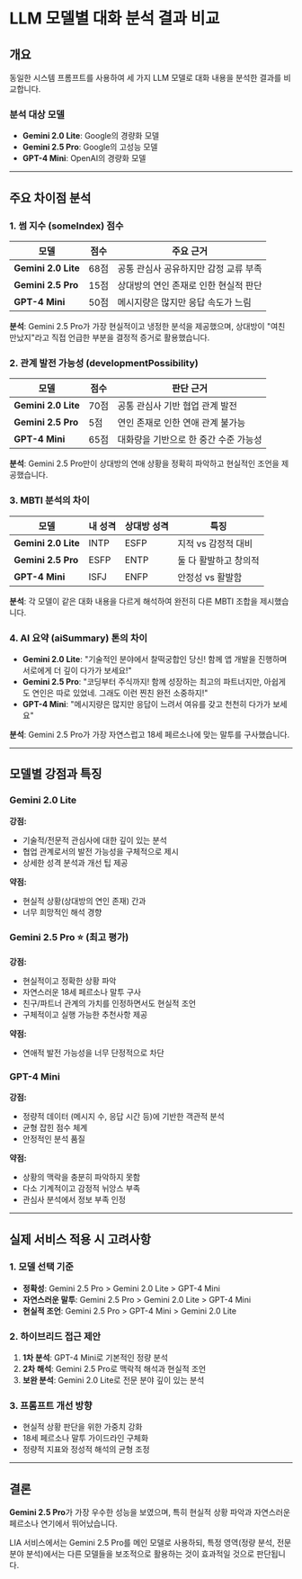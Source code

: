 # LLM 모델별 대화 분석 결과 비교

## 개요
동일한 시스템 프롬프트를 사용하여 세 가지 LLM 모델로 대화 내용을 분석한 결과를 비교합니다.

### 분석 대상 모델
- **Gemini 2.0 Lite**: Google의 경량화 모델
- **Gemini 2.5 Pro**: Google의 고성능 모델  
- **GPT-4 Mini**: OpenAI의 경량화 모델

---

## 주요 차이점 분석

### 1. 썸 지수 (someIndex) 점수

| 모델 | 점수 | 주요 근거 |
|------|------|-----------|
| **Gemini 2.0 Lite** | 68점 | 공통 관심사 공유하지만 감정 교류 부족 |
| **Gemini 2.5 Pro** | 15점 | 상대방의 연인 존재로 인한 현실적 판단 |
| **GPT-4 Mini** | 50점 | 메시지량은 많지만 응답 속도가 느림 |

**분석**: Gemini 2.5 Pro가 가장 현실적이고 냉정한 분석을 제공했으며, 상대방이 "여친 만났지"라고 직접 언급한 부분을 결정적 증거로 활용했습니다.

### 2. 관계 발전 가능성 (developmentPossibility)

| 모델 | 점수 | 판단 근거 |
|------|------|-----------|
| **Gemini 2.0 Lite** | 70점 | 공통 관심사 기반 협업 관계 발전 |
| **Gemini 2.5 Pro** | 5점 | 연인 존재로 인한 연애 관계 불가능 |
| **GPT-4 Mini** | 65점 | 대화량을 기반으로 한 중간 수준 가능성 |

**분석**: Gemini 2.5 Pro만이 상대방의 연애 상황을 정확히 파악하고 현실적인 조언을 제공했습니다.

### 3. MBTI 분석의 차이

| 모델 | 내 성격 | 상대방 성격 | 특징 |
|------|---------|-------------|------|
| **Gemini 2.0 Lite** | INTP | ESFP | 지적 vs 감정적 대비 |
| **Gemini 2.5 Pro** | ESFP | ENTP | 둘 다 활발하고 창의적 |
| **GPT-4 Mini** | ISFJ | ENFP | 안정성 vs 활발함 |

**분석**: 각 모델이 같은 대화 내용을 다르게 해석하여 완전히 다른 MBTI 조합을 제시했습니다.

### 4. AI 요약 (aiSummary) 톤의 차이

- **Gemini 2.0 Lite**: "기술적인 분야에서 찰떡궁합인 당신! 함께 앱 개발을 진행하며 서로에게 더 깊이 다가가 보세요!"
- **Gemini 2.5 Pro**: "코딩부터 주식까지! 함께 성장하는 최고의 파트너지만, 아쉽게도 연인은 따로 있었네. 그래도 이런 찐친 완전 소중하지!"
- **GPT-4 Mini**: "메시지량은 많지만 응답이 느려서 여유를 갖고 천천히 다가가 보세요"

**분석**: Gemini 2.5 Pro가 가장 자연스럽고 18세 페르소나에 맞는 말투를 구사했습니다.

---

## 모델별 강점과 특징

### Gemini 2.0 Lite
**강점:**
- 기술적/전문적 관심사에 대한 깊이 있는 분석
- 협업 관계로서의 발전 가능성을 구체적으로 제시
- 상세한 성격 분석과 개선 팁 제공

**약점:**
- 현실적 상황(상대방의 연인 존재) 간과
- 너무 희망적인 해석 경향

### Gemini 2.5 Pro ⭐ (최고 평가)
**강점:**
- 현실적이고 정확한 상황 파악
- 자연스러운 18세 페르소나 말투 구사
- 친구/파트너 관계의 가치를 인정하면서도 현실적 조언
- 구체적이고 실행 가능한 추천사항 제공

**약점:**
- 연애적 발전 가능성을 너무 단정적으로 차단

### GPT-4 Mini
**강점:**
- 정량적 데이터 (메시지 수, 응답 시간 등)에 기반한 객관적 분석
- 균형 잡힌 점수 체계
- 안정적인 분석 품질

**약점:**
- 상황의 맥락을 충분히 파악하지 못함
- 다소 기계적이고 감정적 뉘앙스 부족
- 관심사 분석에서 정보 부족 인정

---

## 실제 서비스 적용 시 고려사항

### 1. 모델 선택 기준
- **정확성**: Gemini 2.5 Pro > Gemini 2.0 Lite > GPT-4 Mini
- **자연스러운 말투**: Gemini 2.5 Pro > Gemini 2.0 Lite > GPT-4 Mini  
- **현실적 조언**: Gemini 2.5 Pro > GPT-4 Mini > Gemini 2.0 Lite

### 2. 하이브리드 접근 제안
1. **1차 분석**: GPT-4 Mini로 기본적인 정량 분석
2. **2차 해석**: Gemini 2.5 Pro로 맥락적 해석과 현실적 조언
3. **보완 분석**: Gemini 2.0 Lite로 전문 분야 깊이 있는 분석

### 3. 프롬프트 개선 방향
- 현실적 상황 판단을 위한 가중치 강화
- 18세 페르소나 말투 가이드라인 구체화
- 정량적 지표와 정성적 해석의 균형 조정

---

## 결론

**Gemini 2.5 Pro**가 가장 우수한 성능을 보였으며, 특히 현실적 상황 파악과 자연스러운 페르소나 연기에서 뛰어났습니다. 

LIA 서비스에서는 Gemini 2.5 Pro를 메인 모델로 사용하되, 특정 영역(정량 분석, 전문 분야 분석)에서는 다른 모델들을 보조적으로 활용하는 것이 효과적일 것으로 판단됩니다.